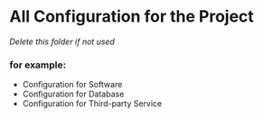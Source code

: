 # All Configuration for the Project

*Delete this folder if not used*

### for example:
- Configuration for Software
- Configuration for Database
- Configuration for Third-party Service

